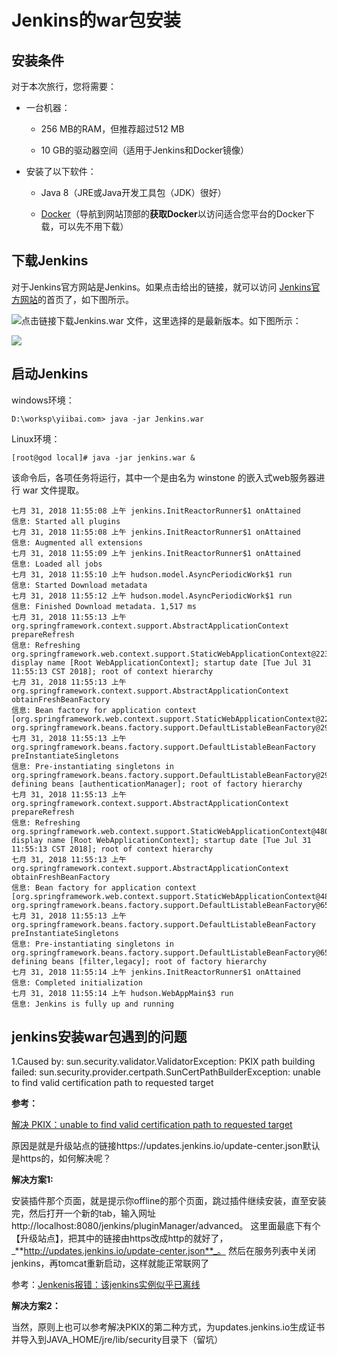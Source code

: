 # Jenkins的war包安装

## 安装条件

对于本次旅行，您将需要：

* 一台机器：

  * 256 MB的RAM，但推荐超过512 MB

  * 10 GB的驱动器空间（适用于Jenkins和Docker镜像）

* 安装了以下软件：

  * Java 8（JRE或Java开发工具包（JDK）很好）

  * [Docker](https://docs.docker.com/)（导航到网站顶部的**获取Docker**以访问适合您平台的Docker下载，可以先不用下载）

## 下载Jenkins

对于Jenkins官方网站是Jenkins。如果点击给出的链接，就可以访问 [Jenkins官方网站](https://jenkins-ci.org/)的首页了，如下图所示。

![](file:///C:\Users\tony\AppData\Roaming\Tencent\Users\596807862\QQ\WinTemp\RichOle\9$%29$34JEHINBBZ@_GE7`_ZB.png)点击链接下载Jenkins.war 文件，这里选择的是最新版本。如下图所示：

![](file:///C:\Users\tony\AppData\Roaming\Tencent\Users\596807862\QQ\WinTemp\RichOle\19KX{IR{NZ3176`Q4WWYQ$1.png)

## 启动Jenkins

windows环境：

```
D:\worksp\yiibai.com> java -jar Jenkins.war
```

Linux环境：

```
[root@god local]# java -jar jenkins.war &
```

该命令后，各项任务将运行，其中一个是由名为 winstone 的嵌入式web服务器进行 war 文件提取。

```
七月 31, 2018 11:55:08 上午 jenkins.InitReactorRunner$1 onAttained
信息: Started all plugins
七月 31, 2018 11:55:08 上午 jenkins.InitReactorRunner$1 onAttained
信息: Augmented all extensions
七月 31, 2018 11:55:09 上午 jenkins.InitReactorRunner$1 onAttained
信息: Loaded all jobs
七月 31, 2018 11:55:10 上午 hudson.model.AsyncPeriodicWork$1 run
信息: Started Download metadata
七月 31, 2018 11:55:12 上午 hudson.model.AsyncPeriodicWork$1 run
信息: Finished Download metadata. 1,517 ms
七月 31, 2018 11:55:13 上午 org.springframework.context.support.AbstractApplicationContext prepareRefresh
信息: Refreshing org.springframework.web.context.support.StaticWebApplicationContext@22315391: display name [Root WebApplicationContext]; startup date [Tue Jul 31 11:55:13 CST 2018]; root of context hierarchy
七月 31, 2018 11:55:13 上午 org.springframework.context.support.AbstractApplicationContext obtainFreshBeanFactory
信息: Bean factory for application context [org.springframework.web.context.support.StaticWebApplicationContext@22315391]: org.springframework.beans.factory.support.DefaultListableBeanFactory@29e568e8
七月 31, 2018 11:55:13 上午 org.springframework.beans.factory.support.DefaultListableBeanFactory preInstantiateSingletons
信息: Pre-instantiating singletons in org.springframework.beans.factory.support.DefaultListableBeanFactory@29e568e8: defining beans [authenticationManager]; root of factory hierarchy
七月 31, 2018 11:55:13 上午 org.springframework.context.support.AbstractApplicationContext prepareRefresh
信息: Refreshing org.springframework.web.context.support.StaticWebApplicationContext@4808dc00: display name [Root WebApplicationContext]; startup date [Tue Jul 31 11:55:13 CST 2018]; root of context hierarchy
七月 31, 2018 11:55:13 上午 org.springframework.context.support.AbstractApplicationContext obtainFreshBeanFactory
信息: Bean factory for application context [org.springframework.web.context.support.StaticWebApplicationContext@4808dc00]: org.springframework.beans.factory.support.DefaultListableBeanFactory@6567b115
七月 31, 2018 11:55:13 上午 org.springframework.beans.factory.support.DefaultListableBeanFactory preInstantiateSingletons
信息: Pre-instantiating singletons in org.springframework.beans.factory.support.DefaultListableBeanFactory@6567b115: defining beans [filter,legacy]; root of factory hierarchy
七月 31, 2018 11:55:14 上午 jenkins.InitReactorRunner$1 onAttained
信息: Completed initialization
七月 31, 2018 11:55:14 上午 hudson.WebAppMain$3 run
信息: Jenkins is fully up and running
```

## jenkins安装war包遇到的问题

1.Caused by: sun.security.validator.ValidatorException: PKIX path building failed:                                   sun.security.provider.certpath.SunCertPathBuilderException: unable to find valid certification path to requested target

**参考：**

[解决 PKIX：unable to find valid certification path to requested target](http://bijian1013.iteye.com/blog/2310856)

原因是就是升级站点的链接https://updates.jenkins.io/update-center.json默认是https的，如何解决呢？

**解决方案1:**

安装插件那个页面，就是提示你offline的那个页面，跳过插件继续安装，直至安装完，然后打开一个新的tab，输入网址http://localhost:8080/jenkins/pluginManager/advanced。 这里面最底下有个【升级站点】，把其中的链接由https改成http的就好了，_**http://updates.jenkins.io/update-center.json**_。 然后在服务列表中关闭jenkins，再tomcat重新启动，这样就能正常联网了

参考：[Jenkenis报错：该jenkins实例似乎已离线](https://www.jianshu.com/p/3a71f8b84289)

**解决方案2：**

当然，原则上也可以参考解决PKIX的第二种方式，为updates.jenkins.io生成证书并导入到JAVA\_HOME/jre/lib/security目录下（留坑）

